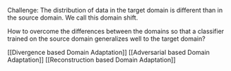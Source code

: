 Challenge: The distribution of data in the target domain is different than in the source domain. We call this domain shift.

How to overcome the differences between the domains so that a classifier trained on the source domain generalizes well to the target domain?

[[Divergence based Domain Adaptation]]
[[Adversarial based Domain Adaptation]]
[[Reconstruction based Domain Adaptation]]